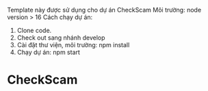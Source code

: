 Template này được sử dụng cho dự án CheckScam
Môi trường: node version > 16
Cách chạy dự án:
1. Clone code.
2. Check out sang nhánh develop
3. Cài đặt thư viện, môi trường: npm install
4. Chạy dự án: npm start
# CheckScam
